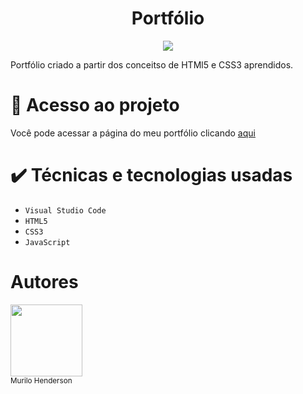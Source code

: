 <h1 align="center">Portfólio </h1>
<p align="center">
<img loading="lazy" src="http://img.shields.io/static/v1?label=STATUS&message=FINALIZADO&color=GREEN&style=for-the-badge"/>
<p>Portfólio criado a partir dos conceitso de HTMl5 e CSS3 aprendidos.</p>

# 📁 Acesso ao projeto 
Você pode acessar a página do meu portfólio clicando [aqui](https://portfolio-wine-beta-68.vercel.app/)

# ✔️ Técnicas e tecnologias usadas
- ``Visual Studio Code``
- ``HTML5``
- ``CSS3``
- ``JavaScript``



# Autores
[<img src="https://avatars.githubusercontent.com/u/200527859?v=4" width="115">](https://github.com/murilohenderson)
<br><sub>Murilo Henderson</sub>

